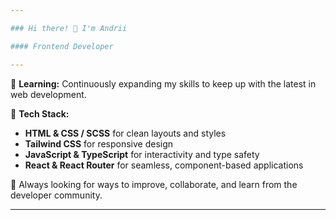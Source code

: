 ```yaml
---

### Hi there! 👋 I'm Andrii

#### Frontend Developer 

---
```


🌱 **Learning:** Continuously expanding my skills to keep up with the latest in web development.

💼 **Tech Stack:**  
- **HTML & CSS / SCSS** for clean layouts and styles
- **Tailwind CSS** for responsive design
- **JavaScript & TypeScript** for interactivity and type safety
- **React & React Router** for seamless, component-based applications

🚀 Always looking for ways to improve, collaborate, and learn from the developer community. 

--- 

